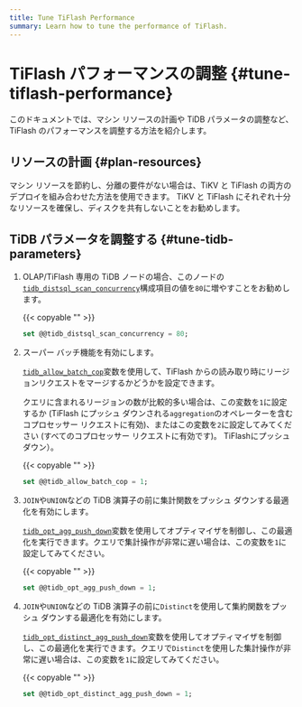 ```yaml
---
title: Tune TiFlash Performance
summary: Learn how to tune the performance of TiFlash.
---
```


# TiFlash パフォーマンスの調整 {#tune-tiflash-performance}

このドキュメントでは、マシン リソースの計画や TiDB パラメータの調整など、TiFlash のパフォーマンスを調整する方法を紹介します。

## リソースの計画 {#plan-resources}

マシン リソースを節約し、分離の要件がない場合は、TiKV と TiFlash の両方のデプロイを組み合わせた方法を使用できます。 TiKV と TiFlash にそれぞれ十分なリソースを確保し、ディスクを共有しないことをお勧めします。

## TiDB パラメータを調整する {#tune-tidb-parameters}

1.  OLAP/TiFlash 専用の TiDB ノードの場合、このノードの[`tidb_distsql_scan_concurrency`](/system-variables.md#tidb_distsql_scan_concurrency)構成項目の値を`80`に増やすことをお勧めします。

    {{< copyable "" >}}

    ```sql
    set @@tidb_distsql_scan_concurrency = 80;
    ```

2.  スーパー バッチ機能を有効にします。

    [`tidb_allow_batch_cop`](/system-variables.md#tidb_allow_batch_cop-new-in-v40)変数を使用して、TiFlash からの読み取り時にリージョンリクエストをマージするかどうかを設定できます。

    クエリに含まれるリージョンの数が比較的多い場合は、この変数を`1`に設定するか (TiFlash にプッシュ ダウンされる`aggregation`のオペレーターを含むコプロセッサー リクエストに有効)、またはこの変数を`2`に設定してみてください (すべてのコプロセッサー リクエストに有効です)。 TiFlashにプッシュダウン）。

    {{< copyable "" >}}

    ```sql
    set @@tidb_allow_batch_cop = 1;
    ```

3.  `JOIN`や`UNION`などの TiDB 演算子の前に集計関数をプッシュ ダウンする最適化を有効にします。

    [`tidb_opt_agg_push_down`](/system-variables.md#tidb_opt_agg_push_down)変数を使用してオプティマイザを制御し、この最適化を実行できます。クエリで集計操作が非常に遅い場合は、この変数を`1`に設定してみてください。

    {{< copyable "" >}}

    ```sql
    set @@tidb_opt_agg_push_down = 1;
    ```

4.  `JOIN`や`UNION`などの TiDB 演算子の前に`Distinct`を使用して集約関数をプッシュ ダウンする最適化を有効にします。

    [`tidb_opt_distinct_agg_push_down`](/system-variables.md#tidb_opt_distinct_agg_push_down)変数を使用してオプティマイザを制御し、この最適化を実行できます。クエリで`Distinct`を使用した集計操作が非常に遅い場合は、この変数を`1`に設定してみてください。

    {{< copyable "" >}}

    ```sql
    set @@tidb_opt_distinct_agg_push_down = 1;
    ```
